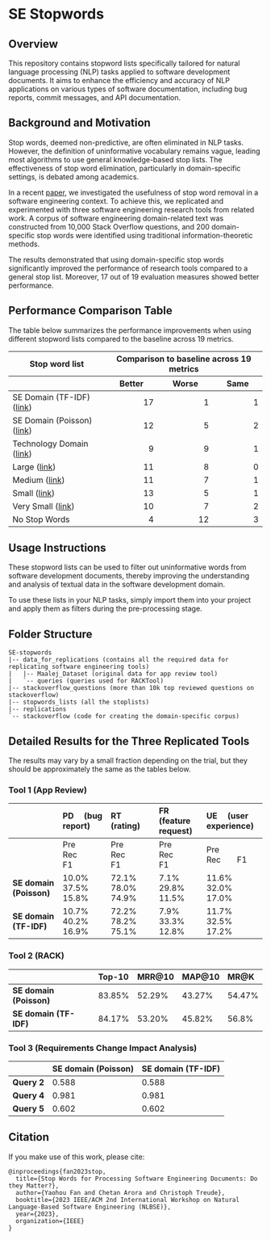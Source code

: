 # SE Stopwords

## Overview

This repository contains stopword lists specifically tailored for natural language processing (NLP) tasks applied to software development documents. It aims to enhance the efficiency and accuracy of NLP applications on various types of software documentation, including bug reports, commit messages, and API documentation.

## Background and Motivation

Stop words, deemed non-predictive, are often eliminated in NLP tasks. However, the definition of uninformative vocabulary remains vague, leading most algorithms to use general knowledge-based stop lists. The effectiveness of stop word elimination, particularly in domain-specific settings, is debated among academics.

In a recent [paper](https://arxiv.org/abs/2303.10439), we investigated the usefulness of stop word removal in a software engineering context. To achieve this, we replicated and experimented with three software engineering research tools from related work. A corpus of software engineering domain-related text was constructed from 10,000 Stack Overflow questions, and 200 domain-specific stop words were identified using traditional information-theoretic methods.

The results demonstrated that using domain-specific stop words significantly improved the performance of research tools compared to a general stop list. Moreover, 17 out of 19 evaluation measures showed better performance.

## Performance Comparison Table

The table below summarizes the performance improvements when using different stopword lists compared to the baseline across 19 metrics.

<table>
  <thead>
    <tr>
      <th>Stop word list</th>
      <th colspan="3">Comparison to baseline across 19 metrics</th>
    </tr>
    <tr>
      <th></th>
      <th>Better</th>
      <th>Worse</th>
      <th>Same</th>
    </tr>
  </thead>
  <tbody>
    <tr>
      <td>SE Domain (TF-IDF) (<a href="https://github.com/ctreude/SE-stopwords/blob/main/stopwords_lists/tfidf_approach.txt">link</a>)</td>
      <td align="right">17</td>
      <td align="right">1</td>
      <td align="right">1</td>
    </tr>
    <tr>
      <td>SE Domain (Poisson) (<a href="https://github.com/ctreude/SE-stopwords/blob/main/stopwords_lists/possion_approach.txt">link</a>)</td>
      <td align="right">12</td>
      <td align="right">5</td>
      <td align="right">2</td>
    </tr>
    <tr>
      <td>Technology Domain (<a href="https://github.com/ctreude/SE-stopwords/blob/main/stopwords_lists/technology_domain_stopwords.txt">link</a>)</td>
      <td align="right">9</td>
      <td align="right">9</td>
      <td align="right">1</td>
    </tr>
    <tr>
      <td>Large (<a href="https://github.com/ctreude/SE-stopwords/blob/main/stopwords_lists/large_stopwords.txt">link</a>)</td>
      <td align="right">11</td>
      <td align="right">8</td>
      <td align="right">0</td>
    </tr>
    <tr>
      <td>Medium (<a href="https://github.com/ctreude/SE-stopwords/blob/main/stopwords_lists/medium.txt">link</a>)</td>
      <td align="right">11</td>
      <td align="right">7</td>
      <td align="right">1</td>
    </tr>
    <tr>
      <td>Small (<a href="https://github.com/ctreude/SE-stopwords/blob/main/stopwords_lists/small.txt">link</a>)</td>
      <td align="right">13</td>
      <td align="right">5</td>
      <td align="right">1</td>
    </tr>
    <tr>
      <td>Very Small (<a href="https://github.com/ctreude/SE-stopwords/blob/main/stopwords_lists/very_small.txt">link</a>)</td>
      <td align="right">10</td>
      <td align="right">7</td>
      <td align="right">2</td>
    </tr>
    <tr>
      <td>No Stop Words</td>
      <td align="right">4</td>
      <td align="right">12</td>
      <td align="right">3</td>
    </tr>
  </tbody>
</table>


## Usage Instructions

These stopword lists can be used to filter out uninformative words from software development documents, thereby improving the understanding and analysis of textual data in the software development domain.

To use these lists in your NLP tasks, simply import them into your project and apply them as filters during the pre-processing stage.

## Folder Structure

```
SE-stopwords
|-- data_for_replications (contains all the required data for replicating software engineering tools)
|   |-- Maalej_Dataset (original data for app review tool)
|   `-- queries (queries used for RACKTool)
|-- stackoverflow_questions (more than 10k top reviewed questions on stackoverflow)
|-- stopwords_lists (all the stoplists)
|-- replications
`-- stackoverflow (code for creating the domain-specific corpus)
```

## Detailed Results for the Three Replicated Tools

The results may vary by a small fraction depending on the trial, but they should be approximately the same as the tables below.

### Tool 1 (App Review)

|              	|    **PD &emsp;(bug report)** 	|       **RT &emsp;(rating)**     |     **FR &emsp;(feature request)**     |     **UE &emsp;(user experience)**     |
|:----------	|:---------------	|:---------------  |:---------------	|:---------------	|
|              	|    Pre&emsp;&emsp;Rec&emsp;&emsp;F1 	|       Pre&emsp;&emsp;Rec&emsp;&emsp;F1     |     Pre&emsp;&emsp;Rec&emsp;&emsp;F1     |     Pre&emsp;&emsp;Rec&emsp;&emsp;F1     |
|**SE domain (Poisson)** |      10.0%&emsp;37.5%&emsp;15.8%     |       72.1%&emsp;78.0%&emsp;74.9%  	|        7.1%&emsp;29.8%&emsp;11.5%     |      11.6%&emsp;32.0%&emsp;17.0%       |
|**SE domain (TF-IDF)** |      10.7%&emsp;40.2%&emsp;16.9%     |       72.2%&emsp;78.2%&emsp;75.1%  	|        7.9%&emsp;33.3%&emsp;12.8%     |      11.7%&emsp;32.5%&emsp;17.2%       |

### Tool 2 (RACK)

|              	|    **Top-10** 	|       **MRR@10**     |     **MAP@10**     |     **MR@K**     |
|:----------	|:---------------	|:---------------  |:---------------	|:---------------	|
|**SE domain (Poisson)** |     83.85%     |       52.29%  	|        43.27%     |      54.47%       |
|**SE domain (TF-IDF)** |      84.17%     |       53.20%  	|        45.82%     |      56.8%       |

### Tool 3 (Requirements Change Impact Analysis)

|              	|    **SE domain (Poisson)** 	|       **SE domain (TF-IDF)**     |
|:----------	|:---------------	|:---------------  |
|**Query 2**	|0.588	|0.588 |
|**Query 4**	|0.981	|0.981 |
|**Query 5**	|0.602	|0.602 |

## Citation

If you make use of this work, please cite:

```
@inproceedings{fan2023stop,
  title={Stop Words for Processing Software Engineering Documents: Do they Matter?},
  author={Yaohou Fan and Chetan Arora and Christoph Treude},
  booktitle={2023 IEEE/ACM 2nd International Workshop on Natural Language-Based Software Engineering (NLBSE)},
  year={2023},
  organization={IEEE}
}
```
